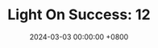 ---
title: "Light On Success: 12"
date: 2024-03-03 00:00:00 +0800
categories: [Blogging]
tag: [Blogging]
image: https://pbs.twimg.com/media/GHCr7DgXMAANb5x?format=jpg&name=large
---